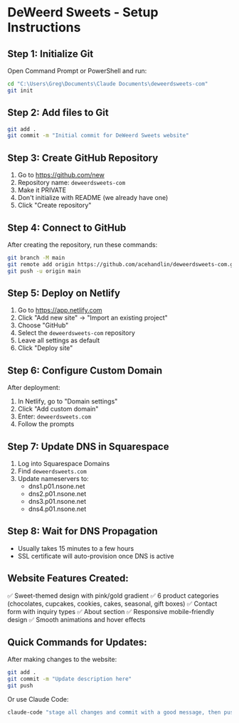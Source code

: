 # DeWeerd Sweets - Setup Instructions

## Step 1: Initialize Git
Open Command Prompt or PowerShell and run:

```bash
cd "C:\Users\Greg\Documents\Claude Documents\deweerdsweets-com"
git init
```

## Step 2: Add files to Git
```bash
git add .
git commit -m "Initial commit for DeWeerd Sweets website"
```

## Step 3: Create GitHub Repository
1. Go to https://github.com/new
2. Repository name: `deweerdsweets-com`
3. Make it PRIVATE
4. Don't initialize with README (we already have one)
5. Click "Create repository"

## Step 4: Connect to GitHub
After creating the repository, run these commands:

```bash
git branch -M main
git remote add origin https://github.com/acehandlin/deweerdsweets-com.git
git push -u origin main
```

## Step 5: Deploy on Netlify
1. Go to https://app.netlify.com
2. Click "Add new site" → "Import an existing project"
3. Choose "GitHub"
4. Select the `deweerdsweets-com` repository
5. Leave all settings as default
6. Click "Deploy site"

## Step 6: Configure Custom Domain
After deployment:
1. In Netlify, go to "Domain settings"
2. Click "Add custom domain"
3. Enter: `deweerdsweets.com`
4. Follow the prompts

## Step 7: Update DNS in Squarespace
1. Log into Squarespace Domains
2. Find `deweerdsweets.com`
3. Update nameservers to:
   - dns1.p01.nsone.net
   - dns2.p01.nsone.net
   - dns3.p01.nsone.net
   - dns4.p01.nsone.net

## Step 8: Wait for DNS Propagation
- Usually takes 15 minutes to a few hours
- SSL certificate will auto-provision once DNS is active

## Website Features Created:
✅ Sweet-themed design with pink/gold gradient
✅ 6 product categories (chocolates, cupcakes, cookies, cakes, seasonal, gift boxes)
✅ Contact form with inquiry types
✅ About section
✅ Responsive mobile-friendly design
✅ Smooth animations and hover effects

## Quick Commands for Updates:
After making changes to the website:
```bash
git add .
git commit -m "Update description here"
git push
```

Or use Claude Code:
```bash
claude-code "stage all changes and commit with a good message, then push to GitHub"
```